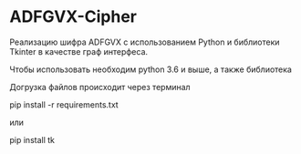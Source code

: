 # ADFGVX-Cipher


Реализацию шифра ADFGVX с использованием Python и библиотеки Tkinter в качестве граф интерфеса.


Чтобы использовать необходим python 3.6 и выше, а также библиотека


Догрузка файлов происходит через терминал


 pip install -r requirements.txt


или


pip install tk
